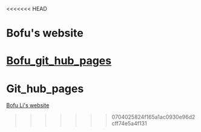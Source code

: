 <<<<<<< HEAD
# Bofu's website
 [Bofu_git_hub_pages](https://bofu-l.github.io/Git_hub_pages/)
=======
# Git_hub_pages
 [Bofu Li's website](https://bofu-l.github.io/Git_hub_pages/)
>>>>>>> 0704025824f165a1ac0930e96d2cff74e5a4f131
